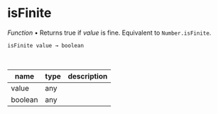 # isFinite

_Function_ &bull; Returns true if _value_ is fine. Equivalent to `Number.isFinite`.

<pre><code>isFinite value &rarr; boolean</code></pre>
<br>

| name | type | description |
|------|------|-------------|
|value|any||
|boolean|any||



